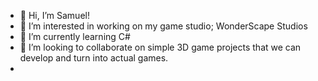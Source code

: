 - 👋 Hi, I’m Samuel!
- 👀 I’m interested in working on my game studio; WonderScape Studios
- 🌱 I’m currently learning C#
- 💞️ I’m looking to collaborate on simple 3D game projects that we can develop and turn into actual games.
- 

<!---
SamuelTorsten/SamuelTorsten is a ✨ special ✨ repository because its `README.md` (this file) appears on your GitHub profile.
You can click the Preview link to take a look at your changes.
--->
